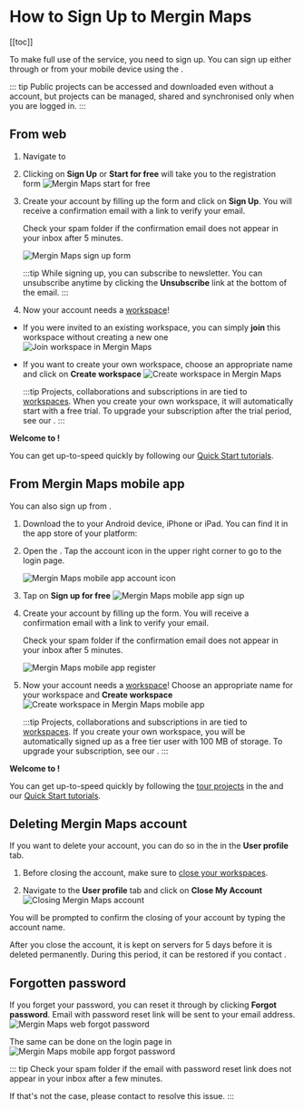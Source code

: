 # How to Sign Up to Mergin Maps
[[toc]]

To make full use of the <MainPlatformNameLink /> service, you need to sign up. You can sign up either through <MainDomainNameLink /> or from your mobile device using the <MobileAppName />.

::: tip
Public projects can be accessed and downloaded even without a <MainPlatformNameLink /> account, but projects can be managed, shared and synchronised only when you are logged in.
:::

## From web

1. Navigate to <MainDomainNameLink /> 
2. Clicking on **Sign Up** or **Start for free** will take you to the registration form
   ![Mergin Maps start for free](./mergin-web-register.jpg "Mergin Maps start for free")

3. Create your account by filling up the form and click on **Sign Up**. You will receive a confirmation email with a link to verify your email.

   Check your spam folder if the confirmation email does not appear in your inbox after 5 minutes.

   ![Mergin Maps sign up form](./mergin-web-sign-up.jpg "Mergin Maps sign up form")

   :::tip
   While signing up, you can subscribe to <MainPlatformName /> newsletter. You can unsubscribe anytime by clicking the **Unsubscribe** link at the bottom of the email.
   :::

4. Now your account needs a [workspace](../../manage/workspaces/)!
- If you were invited to an existing workspace, you can simply **join** this workspace without creating a new one
![Join workspace in Mergin Maps](./join-workspace.jpg "Join workspace in Mergin Maps")

- If you want to create your own workspace, choose an appropriate name and click on **Create workspace**
   ![Create workspace in Mergin Maps](./create-workspace.jpg "Create workspace in Mergin Maps")

   :::tip
   Projects, collaborations and subscriptions in <MainPlatformNameLink /> are tied to [workspaces](../../manage/workspaces/). When you create your own workspace, it will automatically start with a free trial. To upgrade your subscription after the trial period, see our <MainDomainNameLink id="pricing" desc="Subscription plans" />.
   :::

**Welcome to <MainPlatformNameLink />!**

You can get up-to-speed quickly by following our [Quick Start tutorials](../../tutorials/capturing-first-data/index.md).


## From Mergin Maps mobile app
You can also sign up from <MobileAppName />.

1. Download the <MobileAppNameShort /> to your Android device, iPhone or iPad. You can find it in the app store of your platform:
   <AppDownload></AppDownload>

2. Open the <MobileAppNameShort />. Tap the account icon in the upper right corner to go to the login page.
   
   ![Mergin Maps mobile app account icon](./input-account-icon.jpg "Mergin Maps mobile app account icon")
   
3. Tap on **Sign up for free**
   ![Mergin Maps mobile app sign up](./input-sign-up.jpg "Mergin Maps mobile app sign up")
   
4. Create your account by filling up the form. You will receive a confirmation email with a link to verify your email.

   Check your spam folder if the confirmation email does not appear in your inbox after 5 minutes.
   
   ![Mergin Maps mobile app register](./input-register.jpg "Mergin Maps mobile app register")
   
5. Now your account needs a [workspace](../../manage/workspaces/)! Choose an appropriate name for your workspace and **Create workspace**
   ![Create workspace in Mergin Maps mobile app](./input-create-workspace.jpg "Create workspace in Mergin Maps mobile app")

   :::tip
   Projects, collaborations and subscriptions in <MainPlatformNameLink /> are tied to [workspaces](../../manage/workspaces/). If you create your own workspace, you will be automatically signed up as a free tier user with 100 MB of storage. To upgrade your subscription, see our <MainDomainNameLink id="pricing" desc="Subscription plans" />.
   :::

**Welcome to <MainPlatformNameLink />!**

You can get up-to-speed quickly by following the [tour projects](../install-install-mobile-app/#mergin-maps-mobile-app-s-tour-projects) in the <MobileAppNameShort /> and our [Quick Start tutorials](../../tutorials/capturing-first-data/index.md).

## Deleting Mergin Maps account
If you want to delete your account, you can do so in the <DashboardLink /> in the **User profile** tab.

1. Before closing the account, make sure to [close your workspaces](../../manage/workspaces/#how-to-delete-a-workspace).

2. Navigate to the **User profile** tab and click on **Close My Account**
   ![Closing Mergin Maps account](./mergin-close-account.jpg "Closing Mergin Maps account")

You will be prompted to confirm the closing of your account by typing the account name. 

After you close the account, it is kept on <MainPlatformNameLink /> servers for 5 days before it is deleted permanently. During this period, it can be restored if you contact <MerginMapsEmail id="support" />.

## Forgotten password
If you forget your password, you can reset it through <AppDomainNameLink /> by clicking **Forgot password**. Email with password reset link will be sent to your email address.
![Mergin Maps web forgot password](./forgot-password.jpg "Mergin Maps web forgot password")

The same can be done on the login page in <MobileAppName />
![Mergin Maps mobile app forgot password](./merginmaps-mobile-forgot-password.jpg "Mergin Maps mobile app forgot password")

::: tip
Check your spam folder if the email with password reset link does not appear in your inbox after a few minutes. 

If that's not the case, please contact <MerginMapsEmail id="support" /> to resolve this issue.
:::
   



